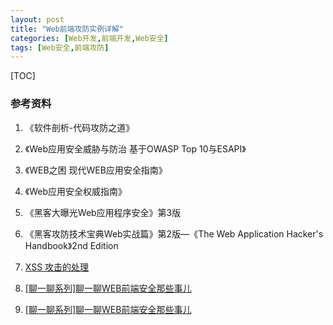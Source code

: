 ```yaml
---
layout: post
title: "Web前端攻防实例详解"
categories: [Web开发,前端开发,Web安全]
tags: [Web安全,前端攻防]
---
```


[TOC]

### 参考资料

1. 《软件剖析-代码攻防之道》

2. 《Web应用安全威胁与防治 基于OWASP Top 10与ESAPI》

3. 《WEB之困 现代WEB应用安全指南》

4. 《Web应用安全权威指南》

5. 《黑客大曝光Web应用程序安全》第3版

6. 《黑客攻防技术宝典Web实战篇》第2版—《The Web Application Hacker's Handbook》2nd Edition

7. [XSS 攻击的处理](https://blog.alswl.com/2017/05/xss/)

8. [\[聊一聊系列\]聊一聊WEB前端安全那些事儿](https://segmentfault.com/a/1190000006672214)

9. [\[聊一聊系列\]聊一聊WEB前端安全那些事儿](https://segmentfault.com/a/1190000006672214)

  ​

  ​

  ​


